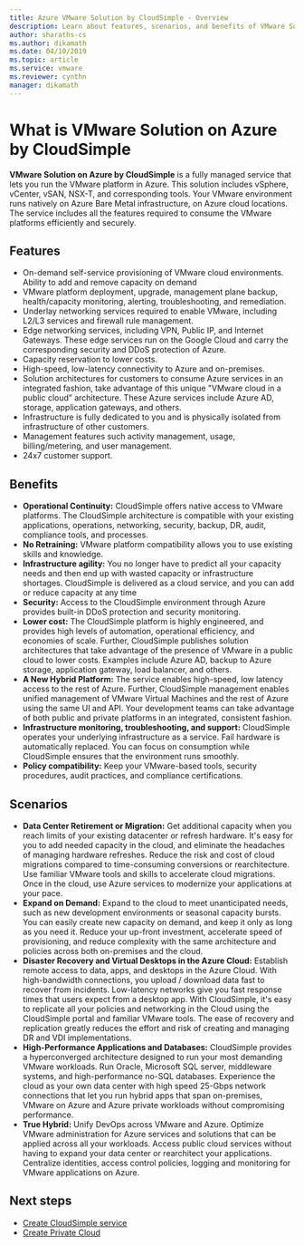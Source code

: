 ```yaml
---
title: Azure VMware Solution by CloudSimple - Overview 
description: Learn about features, scenarios, and benefits of VMware Solution on Azure by CloudSimple service.  
author: sharaths-cs 
ms.author: dikamath 
ms.date: 04/10/2019 
ms.topic: article 
ms.service: vmware 
ms.reviewer: cynthn 
manager: dikamath 
---
```

# What is VMware Solution on Azure by CloudSimple

**VMware Solution on Azure by CloudSimple** is a fully managed service that lets you run the VMware platform in Azure. This solution includes vSphere, vCenter, vSAN, NSX-T, and corresponding tools.
Your VMware environment runs natively on Azure Bare Metal infrastructure, on Azure cloud locations. The service includes all the features required to consume the VMware platforms efficiently and securely.

## Features

* On-demand self-service provisioning of VMware cloud environments. Ability to add and remove capacity on demand
* VMware platform deployment, upgrade, management plane backup, health/capacity monitoring, alerting, troubleshooting, and remediation.
* Underlay networking services required to enable VMware, including L2/L3 services and firewall rule management.
* Edge networking services, including VPN, Public IP, and Internet Gateways. These edge services run on the Google Cloud and carry the corresponding security and DDoS protection of Azure.
* Capacity reservation to lower costs.
* High-speed, low-latency connectivity to Azure and on-premises.
* Solution architectures for customers to consume Azure services in an integrated fashion, take advantage of this unique "VMware cloud in a public cloud” architecture. These Azure services include Azure AD, storage, application gateways, and others.
* Infrastructure is fully dedicated to you and is physically isolated from infrastructure of other customers.
* Management features such activity management, usage, billing/metering, and user management.
* 24x7 customer support.

## Benefits

* **Operational Continuity:** CloudSimple offers native access to VMware platforms. The CloudSimple architecture is compatible with your existing applications, operations, networking, security, backup, DR, audit, compliance tools, and processes.
* **No Retraining:** VMware platform compatibility allows you to use existing skills and knowledge.
* **Infrastructure agility:** You no longer have to predict all your capacity needs and then end up with wasted capacity or infrastructure shortages. CloudSimple is delivered as a cloud service, and you can add or reduce capacity at any time
* **Security:** Access to the CloudSimple environment through Azure provides built-in DDoS protection and security monitoring.
* **Lower cost:** The CloudSimple platform is highly engineered, and provides high levels of automation, operational efficiency, and economies of scale. Further, CloudSimple publishes solution architectures that take advantage of the presence of VMware in a public cloud to lower costs. Examples include Azure AD, backup to Azure storage, application gateway, load balancer, and others.
* **A New Hybrid Platform:** The service enables high-speed, low latency access to the rest of Azure. Further, CloudSimple management enables unified management of VMware Virtual Machines and the rest of Azure using the same UI and API. Your development teams can take advantage of both public and private platforms in an integrated, consistent fashion.
* **Infrastructure monitoring, troubleshooting, and support:** CloudSimple operates your underlying infrastructure as a service. Fail hardware is automatically replaced. You can focus on consumption while CloudSimple ensures that the environment runs smoothly.
* **Policy compatibility:** Keep your VMware-based tools, security procedures, audit practices, and compliance certifications.

## Scenarios

* **Data Center Retirement or Migration:** Get additional capacity when you reach limits of your existing datacenter or refresh hardware. It's easy for you to add needed capacity in the cloud, and eliminate the headaches of managing hardware refreshes. Reduce the risk and cost of cloud migrations compared to time-consuming conversions or rearchitecture. Use familiar VMware tools and skills to accelerate cloud migrations. Once in the cloud, use Azure services to modernize your applications at your pace.
* **Expand on Demand:** Expand to the cloud to meet unanticipated needs, such as new development environments or seasonal capacity bursts. You can easily create new capacity on demand, and keep it only as long as you need it. Reduce your up-front investment, accelerate speed of provisioning, and reduce complexity with the same architecture and policies across both on-premises and the cloud.
* **Disaster Recovery and Virtual Desktops in the Azure Cloud:** Establish remote access to data, apps, and desktops in the Azure Cloud. With high-bandwidth connections, you upload / download data fast to recover from incidents. Low-latency networks give you fast response times that users expect from a desktop app. With CloudSimple, it's easy to replicate all your policies and networking in the Cloud using the CloudSimple portal and familiar VMware tools. The ease of recovery and replication greatly reduces the effort and risk of creating and managing DR and VDI implementations.
* **High-Performance Applications and Databases:** CloudSimple provides a hyperconverged architecture designed to run your most demanding VMware workloads. Run Oracle, Microsoft SQL server, middleware systems, and high-performance no-SQL databases. Experience the cloud as your own data center with high speed 25-Gbps network connections that let you run hybrid apps that span on-premises, VMware on Azure and Azure private workloads without compromising performance.
* **True Hybrid:** Unify DevOps across VMware and Azure. Optimize VMware administration for Azure services and solutions that can be applied across all your workloads. Access public cloud services without having to expand your data center or rearchitect your applications. Centralize identities, access control policies, logging and monitoring for VMware applications on Azure.

## Next steps

* [Create CloudSimple service](quickstart-create-cloudsimple-service.md)
* [Create Private Cloud](quickstart-create-private-cloud.md)